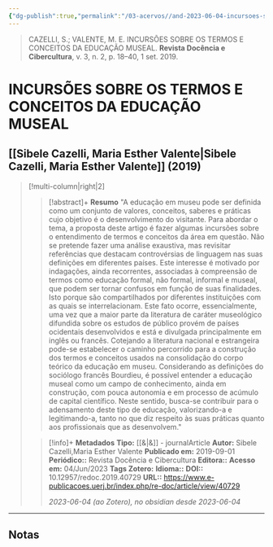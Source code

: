 ```yaml
---
{"dg-publish":true,"permalink":"/03-acervos//and-2023-06-04-incursoes-sobre-os-termos-e-conceitos-da-educacao-museal/","tags":["🧠️/📥️/📜️/🟩️"],"created":"2024-01-02T22:12:25.935-03:00","updated":"2024-01-02T22:12:41.711-03:00"}
---
```





>CAZELLI, S.; VALENTE, M. E. INCURSÕES SOBRE OS TERMOS E CONCEITOS DA EDUCAÇÃO MUSEAL. **Revista Docência e Cibercultura**, v. 3, n. 2, p. 18–40, 1 set. 2019.

# INCURSÕES SOBRE OS TERMOS E CONCEITOS DA EDUCAÇÃO MUSEAL
## [[Sibele Cazelli, Maria Esther Valente\|Sibele Cazelli, Maria Esther Valente]]  **(2019)**
>[!multi-column|right|2]
>
>> [!abstract]+ **Resumo**
>> "A educação em museu pode ser definida como um conjunto de valores, conceitos, saberes e práticas cujo objetivo é o desenvolvimento do visitante. Para abordar o tema, a proposta deste artigo é fazer algumas incursões sobre o entendimento de termos e conceitos da área em questão. Não se pretende fazer uma análise exaustiva, mas revisitar referências que destacam controvérsias de linguagem nas suas definições em diferentes países. Este interesse é motivado por indagações, ainda recorrentes, associadas à compreensão de termos como educação formal, não formal, informal e museal, que podem ser tornar confusos em função de suas finalidades. Isto porque são compartilhados por diferentes instituições com as quais se interrelacionam. Este fato ocorre, essencialmente, uma vez que a maior parte da literatura de caráter museológico difundida sobre os estudos de público provém de países ocidentais desenvolvidos e está e divulgada principalmente em inglês ou francês. Cotejando a literatura nacional e estrangeira pode-se estabelecer o caminho percorrido para a construção dos termos e conceitos usados na consolidação do corpo teórico da educação em museu. Considerando as definições do sociólogo francês Bourdieu, é possível entender a educação museal como um campo de conhecimento, ainda em construção, com pouca autonomia e em processo de acúmulo de capital científico. Neste sentido, busca-se contribuir para o adensamento deste tipo de educação, valorizando-a e legitimando-a, tanto no que diz respeito às suas práticas quanto aos profissionais que as desenvolvem."
>
>> [!info]+ **Metadados**
>> **Tipo:** [[&\|&]] - journalArticle
>> **Autor:** Sibele Cazelli,Maria Esther Valente
>> **Publicado em:** 2019-09-01
>> **Periódico::** Revista Docência e Cibercultura
>> **Editora::** 
>> **Acesso em:** 04/Jun/2023 
>> **Tags Zotero:** 
>> **Idioma::** 
>> **DOI::** 10.12957/redoc.2019.40729
>> **URL::** https://www.e-publicacoes.uerj.br/index.php/re-doc/article/view/40729
>> 
>> *2023-06-04 (ao Zotero), no obsidian desde 2023-06-04*


***

## Notas





